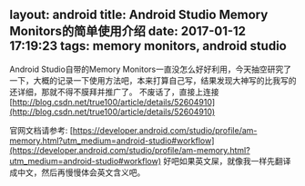 layout: android
title: Android Studio Memory Monitors的简单使用介绍
date: 2017-01-12 17:19:23
tags: memory monitors, android studio
---
Android Studio自带的Memory Monitors一直没怎么好好利用，今天抽空研究了一下，大概的记录一下使用方法吧，本来打算自己写，结果发现大神写的比我写的还详细，那就不得不膜拜并推广了。
不废话了，直接上连接
[http://blog.csdn.net/true100/article/details/52604910](http://blog.csdn.net/true100/article/details/52604910)

官网文档请参考:
[https://developer.android.com/studio/profile/am-memory.html?utm_medium=android-studio#workflow](https://developer.android.com/studio/profile/am-memory.html?utm_medium=android-studio#workflow)
好吧如果英文屎，就像我一样先翻译成中文，然后再慢慢体会英文含义吧。
